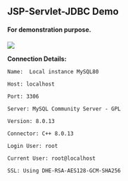 ## JSP-Servlet-JDBC Demo


#### For demonstration purpose.



<img src="https://www.mysql.com/common/logos/powered-by-mysql-167x86.png">


**Connection Details:**

`Name:  Local instance MySQL80`

`Host: localhost`

`Port: 3306`

`Server: MySQL Community Server - GPL`

`Version: 8.0.13`

`Connector: C++ 8.0.13`

`Login User: root`

`Current User: root@localhost`

`SSL: Using DHE-RSA-AES128-GCM-SHA256`

